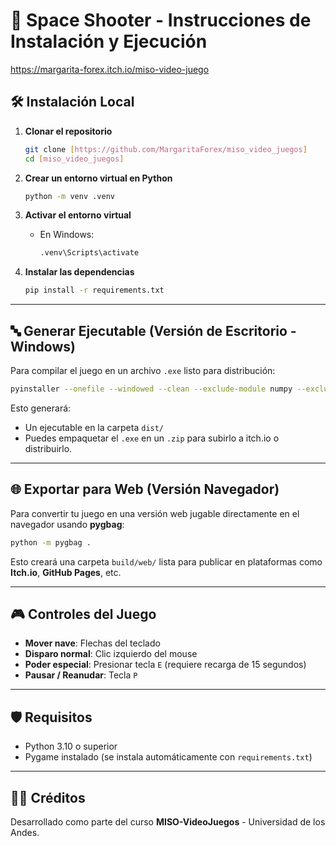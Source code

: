 # 🚀 Space Shooter - Instrucciones de Instalación y Ejecución

https://margarita-forex.itch.io/miso-video-juego
## 🛠️ Instalación Local

1. **Clonar el repositorio**
   ```bash
   git clone [https://github.com/MargaritaForex/miso_video_juegos]
   cd [miso_video_juegos]
   ```

2. **Crear un entorno virtual en Python**
   ```bash
   python -m venv .venv
   ```

3. **Activar el entorno virtual**
   - En Windows:
     ```bash
     .venv\Scripts\activate
     ```

4. **Instalar las dependencias**
   ```bash
   pip install -r requirements.txt
   ```

---

## 🔤️ Generar Ejecutable (Versión de Escritorio - Windows)

Para compilar el juego en un archivo `.exe` listo para distribución:

```bash
pyinstaller --onefile --windowed --clean --exclude-module numpy --exclude-module mkl main.py
```

Esto generará:
- Un ejecutable en la carpeta `dist/`
- Puedes empaquetar el `.exe` en un `.zip` para subirlo a itch.io o distribuirlo.

---

## 🌐 Exportar para Web (Versión Navegador)

Para convertir tu juego en una versión web jugable directamente en el navegador usando **pygbag**:

```bash
python -m pygbag .
```

Esto creará una carpeta `build/web/` lista para publicar en plataformas como **Itch.io**, **GitHub Pages**, etc.

---

## 🎮 Controles del Juego

- **Mover nave**: Flechas del teclado
- **Disparo normal**: Clic izquierdo del mouse
- **Poder especial**: Presionar tecla `E` (requiere recarga de 15 segundos)
- **Pausar / Reanudar**: Tecla `P`

---

## 🛡️ Requisitos

- Python 3.10 o superior
- Pygame instalado (se instala automáticamente con `requirements.txt`)

---

## 👩‍💻 Créditos

Desarrollado como parte del curso **MISO-VideoJuegos** - Universidad de los Andes.
